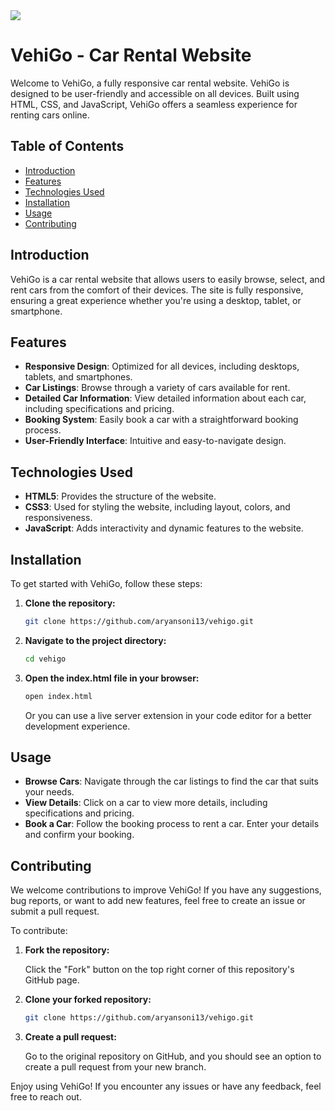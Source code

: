 
<img src="https://github.com/aryansoni13/VehiGo/blob/ffae3814d864fe195d3d8b27402dcacf4cf1210e/VehiGo%20Home/vehigo.png" />

 # VehiGo - Car Rental Website
 


Welcome to VehiGo, a fully responsive car rental website. VehiGo is designed to be user-friendly and accessible on all devices. Built using HTML, CSS, and JavaScript, VehiGo offers a seamless experience for renting cars online.

## Table of Contents

- [Introduction](#introduction)
- [Features](#features)
- [Technologies Used](#technologies-used)
- [Installation](#installation)
- [Usage](#usage)
- [Contributing](#contributing)

## Introduction

VehiGo is a car rental website that allows users to easily browse, select, and rent cars from the comfort of their devices. The site is fully responsive, ensuring a great experience whether you're using a desktop, tablet, or smartphone.

## Features

- **Responsive Design**: Optimized for all devices, including desktops, tablets, and smartphones.
- **Car Listings**: Browse through a variety of cars available for rent.
- **Detailed Car Information**: View detailed information about each car, including specifications and pricing.
- **Booking System**: Easily book a car with a straightforward booking process.
- **User-Friendly Interface**: Intuitive and easy-to-navigate design.

## Technologies Used

- **HTML5**: Provides the structure of the website.
- **CSS3**: Used for styling the website, including layout, colors, and responsiveness.
- **JavaScript**: Adds interactivity and dynamic features to the website.

## Installation

To get started with VehiGo, follow these steps:

1. **Clone the repository:**

    ```sh
    git clone https://github.com/aryansoni13/vehigo.git
    ```

2. **Navigate to the project directory:**

    ```sh
    cd vehigo
    ```

3. **Open the index.html file in your browser:**

    ```sh
    open index.html
    ```

    Or you can use a live server extension in your code editor for a better development experience.

## Usage

- **Browse Cars**: Navigate through the car listings to find the car that suits your needs.
- **View Details**: Click on a car to view more details, including specifications and pricing.
- **Book a Car**: Follow the booking process to rent a car. Enter your details and confirm your booking.

## Contributing

We welcome contributions to improve VehiGo! If you have any suggestions, bug reports, or want to add new features, feel free to create an issue or submit a pull request.

To contribute:

1. **Fork the repository:**

    Click the "Fork" button on the top right corner of this repository's GitHub page.

2. **Clone your forked repository:**

    ```sh
    git clone https://github.com/aryansoni13/vehigo.git
    ```


3. **Create a pull request:**

    Go to the original repository on GitHub, and you should see an option to create a pull request from your new branch.

Enjoy using VehiGo! If you encounter any issues or have any feedback, feel free to reach out.

